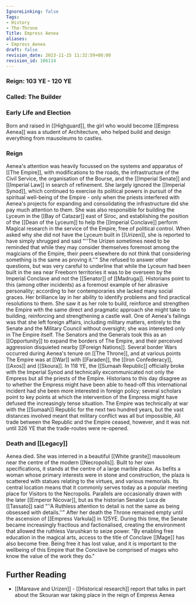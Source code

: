 ```yaml
---
IgnoreLinking: false
Tags:
- History
- The-Throne
Title: Empress Aenea
aliases:
- Empress_Aenea
draft: false
revision_date: 2023-11-15 11:32:59+00:00
revision_id: 106114
---
```


### Reign: 103 YE - 120 YE
### Called: The Builder
### Early Life and Election
Born and raised in [[Highguard]], the girl who would become [[Empress Aenea]] was a student of Architecture, who helped build and design everything from mausoleums to castles.
### Reign
Aenea's attention was heavily focussed on the systems and apparatus of [[The Empire]], with modifications to the roads, the infrastructure of the Civil Service, the organisation of the Bourse, and the [[Imperial Senate]] and [[Imperial Law]] in search of refinement. She largely ignored the [[Imperial Synod]], which continued to exercise its political powers in pursuit of the spiritual well-being of the Empire - only when the priests interfered with Aenea's projects for expanding and consolidating the infrastructure did she pay much attention to them. 
She was also responsible for building the Lyceum in the [[Bay of Catazar]] east of Siroc, and establishing the position of the [[Dean of the Lyceum]] to help the [[Imperial Conclave]] perform Magical research in the service of the Empire, free of political control. When asked why she did not have the Lyceum built in [[Urizen]], she is reported to have simply shrugged and said "''The Urizen sometimes need to be reminded that while they may consider themselves foremost among the magicians of the Empire, their peers elsewhere do not think that considering something is the same as proving it.''" She refused to answer other questions, but was very careful to underline that while the Lyceum had been built in the sea near Freeborn territories it was to be overseen by the Imperial Conclave and not the [[Senator]] of [[Madruga]]. 
Historians point to this (among other incidents) as a foremost example of her abrasive personality; according to her contemporaries she lacked many social graces. Her brilliance lay in her ability to identify problems and find practical resolutions to them. She saw it as her role to build, reinforce and strengthen the Empire with the same direct and pragmatic approach she might take to building, reinforcing and strengthening a castle wall.
One of Aenea's failings was that she left foreign affairs, including military matters, entirely to the Senate and the Military Council without oversight; she was interested only in The Empire itself.
The Senators and the Generals took this as an [[Opportunity]] to expand the borders of The Empire, and their perceived aggression disquieted nearby [[Foreign Nations]]. Several border Wars occurred during Aenea's tenure on [[The Throne]], and at various points The Empire was at [[War]] with [[Faraden]], the [[Iron Confederacy]], [[Axos]] and [[Skoura]].
In 118 YE, the [[Sumaah Republic]] officially broke with the Imperial Synod and technically excommunicated not only the Empress but all the priests of the Empire. Historians to this day disagree as to whether the Empress might have been able to head-off this international incident had she been more interested in foreign policy; several scholars point to key points at which the intervention of the Empress might have defused the increasingly tense situation.
The Empire was technically at war with the [[Sumaah]] Republic for the next two hundred years, but the vast distances involved meant that military conflict was all but impossible, All trade between the Republic and the Empire ceased, however, and it was not until 326 YE that the trade-routes were re-opened.
### Death and [[Legacy]]
Aenea died. She was interred in a beautiful [[White granite]] mausoleum near the centre of the modern [[Necropolis]]. Built to her own specifications, it stands at the centre of a large marble plaza. As befits a woman whose primary interests were in stone and construction, the plaza is scattered with statues relating to the virtues, and various memorials. Its central location means that it commonly serves today as a popular meeting place for Visitors to the Necropolis.
Parallels are occasionally drawn with the later [[Emperor Nicovar]], but as the historian Senator Luca de [[Tassato]] said "''A Ruthless attention to detail is not the same as being obsessed with details.''"
After her death the Throne remained empty until the ascension of [[Empress Varkula]] in 125YE. During this time, the Senate became increasingly fractious and factionalised, creating the environment that allowed the ruthless Varushkan to seize power.
"By enabling free education in the magical arts, access to the title of Conclave [[Mage]] has also become free. Being free it has lost value, and it is important to the wellbeing of this Empire that the Conclave be comprised of mages who know the value of the work they do." 
## Further Reading
* [[Mareave and Urizen]] - [[Historical research]] report that talks in part about the Skouran war taking place in the reign of Empress Aenea